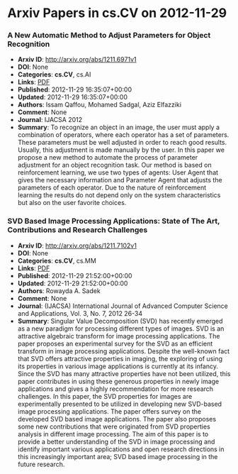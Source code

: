 # Arxiv Papers in cs.CV on 2012-11-29
### A New Automatic Method to Adjust Parameters for Object Recognition
- **Arxiv ID**: http://arxiv.org/abs/1211.6971v1
- **DOI**: None
- **Categories**: **cs.CV**, cs.AI
- **Links**: [PDF](http://arxiv.org/pdf/1211.6971v1)
- **Published**: 2012-11-29 16:35:07+00:00
- **Updated**: 2012-11-29 16:35:07+00:00
- **Authors**: Issam Qaffou, Mohamed Sadgal, Aziz Elfazziki
- **Comment**: None
- **Journal**: IJACSA 2012
- **Summary**: To recognize an object in an image, the user must apply a combination of operators, where each operator has a set of parameters. These parameters must be well adjusted in order to reach good results. Usually, this adjustment is made manually by the user. In this paper we propose a new method to automate the process of parameter adjustment for an object recognition task. Our method is based on reinforcement learning, we use two types of agents: User Agent that gives the necessary information and Parameter Agent that adjusts the parameters of each operator. Due to the nature of reinforcement learning the results do not depend only on the system characteristics but also on the user favorite choices.



### SVD Based Image Processing Applications: State of The Art, Contributions and Research Challenges
- **Arxiv ID**: http://arxiv.org/abs/1211.7102v1
- **DOI**: None
- **Categories**: **cs.CV**, cs.MM
- **Links**: [PDF](http://arxiv.org/pdf/1211.7102v1)
- **Published**: 2012-11-29 21:52:00+00:00
- **Updated**: 2012-11-29 21:52:00+00:00
- **Authors**: Rowayda A. Sadek
- **Comment**: None
- **Journal**: (IJACSA) International Journal of Advanced Computer Science and
  Applications, Vol. 3, No. 7, 2012 26-34
- **Summary**: Singular Value Decomposition (SVD) has recently emerged as a new paradigm for processing different types of images. SVD is an attractive algebraic transform for image processing applications. The paper proposes an experimental survey for the SVD as an efficient transform in image processing applications. Despite the well-known fact that SVD offers attractive properties in imaging, the exploring of using its properties in various image applications is currently at its infancy. Since the SVD has many attractive properties have not been utilized, this paper contributes in using these generous properties in newly image applications and gives a highly recommendation for more research challenges. In this paper, the SVD properties for images are experimentally presented to be utilized in developing new SVD-based image processing applications. The paper offers survey on the developed SVD based image applications. The paper also proposes some new contributions that were originated from SVD properties analysis in different image processing. The aim of this paper is to provide a better understanding of the SVD in image processing and identify important various applications and open research directions in this increasingly important area; SVD based image processing in the future research.



